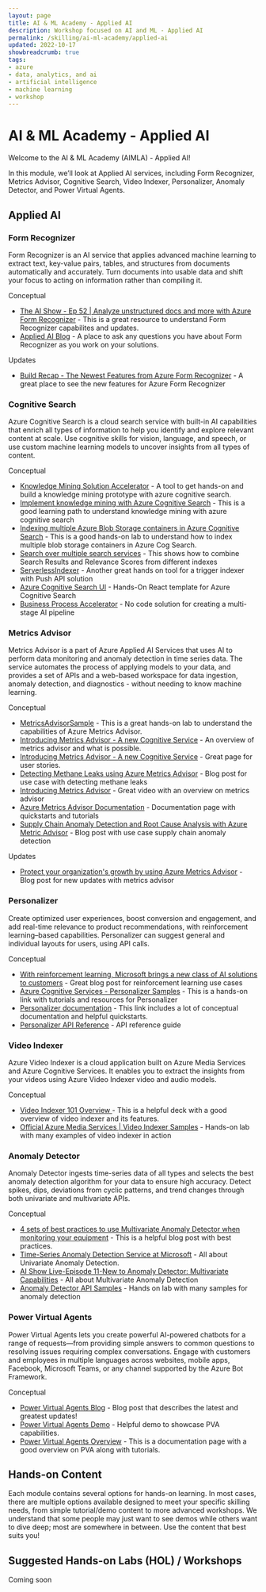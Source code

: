 ```yaml
---
layout: page
title: AI & ML Academy - Applied AI
description: Workshop focused on AI and ML - Applied AI
permalink: /skilling/ai-ml-academy/applied-ai
updated: 2022-10-17
showbreadcrumb: true
tags: 
- azure
- data, analytics, and ai
- artificial intelligence
- machine learning
- workshop
---
```


# AI & ML Academy - Applied AI

Welcome to the AI & ML Academy (AIMLA) - Applied AI!

In this module, we’ll look at Applied AI services, including Form Recognizer, Metrics Advisor, Cognitive Search, Video Indexer, Personalizer, Anomaly Detector, and Power Virtual Agents. 

## Applied AI


### Form Recognizer 

Form Recognizer is an AI service that applies advanced machine learning to extract text, key-value pairs, tables, and structures from documents automatically and accurately. Turn documents into usable data and shift your focus to acting on information rather than compiling it.

Conceptual 

* [The AI Show - Ep 52 | Analyze unstructured docs and more with Azure Form Recognizer](https://www.youtube.com/watch?v=86cZgYJdRGc) - This is a great resource to understand Form Recognizer capabilites and updates.
* [Applied AI Blog](https://techcommunity.microsoft.com/t5/ai-applied-ai-blog/bg-p/AppliedAIBlog/label-name/Form%20Recognizer) - A place to ask any questions you have about Form Recognizer as you work on your solutions.

Updates 

* [Build Recap - The Newest Features from Azure Form Recognizer](https://www.youtube.com/watch?v=o1dEJMoFeus) - A great place to see the new features for Azure Form Recognizer

### Cognitive Search 

Azure Cognitive Search is a cloud search service with built-in AI capabilities that enrich all types of information to help you identify and explore relevant content at scale. Use cognitive skills for vision, language, and speech, or use custom machine learning models to uncover insights from all types of content.

Conceptual 

* [Knowledge Mining Solution Accelerator](https://docs.microsoft.com/en-us/samples/azure-samples/azure-search-knowledge-mining/azure-search-knowledge-mining/) - A tool to get hands-on and build a knowledge mining prototype with azure cognitive search.
* [Implement knowledge mining with Azure Cognitive Search](https://docs.microsoft.com/en-us/learn/paths/implement-knowledge-mining-azure-cognitive-search/) - This is a good learning path to understand knowledge mining with azure cognitive search
* [Indexing multiple Azure Blob Storage containers in Azure Cognitive Search](https://github.com/ruoccofabrizio/azure-cognitive-search-multiple-containers-indexer) - This is a good hands-on lab to understand how to index multiple blob storage containers in Azure Cog Search.
* [Search over multiple search services](https://github.com/Azure-Samples/azure-search-dotnet-samples/tree/main/multiple-search-services) - This shows how to combine Search Results and Relevance Scores from different indexes 
* [ServerlessIndexer](https://github.com/aditmer/Event-Driven-Indexing-For-Cognitive-Search) - Another great hands on tool for a trigger indexer with Push API solution 
* [Azure Cognitive Search UI](https://github.com/dereklegenzoff/azure-search-react-template) - Hands-On React template for Azure Cognitive Search
* [Business Process Accelerator](https://github.com/Azure/business-process-automation) - No code solution for creating a multi-stage AI pipeline

### Metrics Advisor

Metrics Advisor is a part of Azure Applied AI Services that uses AI to perform data monitoring and anomaly detection in time series data. The service automates the process of applying models to your data, and provides a set of APIs and a web-based workspace for data ingestion, anomaly detection, and diagnostics - without needing to know machine learning.

Conceptual 

* [MetricsAdvisorSample](https://github.com/Azure-Samples/MetricsAdvisor) - This is a great hands-on lab to understand the capabilities of Azure Metrics Advisor.
* [Introducing Metrics Advisor - A new Cognitive Service](https://techcommunity.microsoft.com/t5/ai-cognitive-services-blog/introducing-metrics-advisor-a-new-cognitive-service/ba-p/1668025) - An overview of metrics advisor and what is possible.
* [Introducing Metrics Advisor - A new Cognitive Service](https://techcommunity.microsoft.com/t5/ai-cognitive-services-blog/customer-support-how-azure-metrics-advisor-can-help-improve/ba-p/3038907) - Great page for user stories.
* [Detecting Methane Leaks using Azure Metrics Advisor](https://techcommunity.microsoft.com/t5/ai-cognitive-services-blog/detecting-methane-leaks-using-azure-metrics-advisor/ba-p/3254005) - Blog post for use case with detecting methane leaks
* [Introducing Metrics Advisor](https://www.youtube.com/watch?v=0Y26cJqZMIM) - Great video with an overview on metrics advisor
* [Azure Metrics Advisor Documentation](https://docs.microsoft.com/en-us/azure/applied-ai-services/metrics-advisor/) - Documentation page with quickstarts and tutorials
* [Supply Chain Anomaly Detection and Root Cause Analysis with Azure Metric Advisor](https://techcommunity.microsoft.com/t5/ai-cognitive-services-blog/supply-chain-anomaly-detection-and-root-cause-analysis-with/ba-p/2871920) - Blog post with use case supply chain anomaly detection

Updates

* [Protect your organization's growth by using Azure Metrics Advisor](https://techcommunity.microsoft.com/t5/ai-cognitive-services-blog/protect-your-organization-s-growth-by-using-azure-metrics/ba-p/2564682) - Blog post for new updates with metrics advisor


### Personalizer

Create optimized user experiences, boost conversion and engagement, and add real-time relevance to product recommendations, with reinforcement learning–based capabilities. Personalizer can suggest general and individual layouts for users, using API calls.

Conceptual 

* [With reinforcement learning, Microsoft brings a new class of AI solutions to customers](https://blogs.microsoft.com/ai/reinforcement-learning/) - Great blog post for reinforcement learning use cases
* [Azure Cognitive Services - Personalizer Samples](https://github.com/Azure-Samples/cognitive-services-personalizer-samples) - This is a hands-on link with tutorials and resources for Personalizer
* [Personalizer documentation](https://docs.microsoft.com/en-us/azure/cognitive-services/personalizer/) - This link includes a lot of conceptual documentation and helpful quickstarts.
* [Personalizer API Reference](https://westus2.dev.cognitive.microsoft.com/docs/services/personalizer-api/operations/Rank) - API reference guide 


### Video Indexer

Azure Video Indexer is a cloud application built on Azure Media Services and Azure Cognitive Services. It enables you to extract the insights from your videos using Azure Video Indexer video and audio models.

Conceptual

* [Video Indexer 101 Overview ](https://microsofteur.sharepoint.com/:p:/r/teams/VideoIndexer-Fieldenablement/_layouts/15/Doc.aspx?sourcedoc=%7B75F0BD14-23E3-4BFF-A3F4-2D87AF41C682%7D&file=Video%20Indexer%20101%20overview.pptx&action=edit&mobileredirect=true&share=IQEUvfB14yP_S6P0LYevQcaCAdJcxUBz7nH4mrKVCl4z-rQ&cid=caff4f28-2e35-458a-8d42-e5c1a4bcdb7a) - This is a helpful deck with a good overview of video indexer and its features.
* [Official Azure Media Services | Video Indexer Samples](https://github.com/Azure-Samples/media-services-video-indexer) - Hands-on lab with many examples of video indexer in action


### Anomaly Detector 

Anomaly Detector ingests time-series data of all types and selects the best anomaly detection algorithm for your data to ensure high accuracy. Detect spikes, dips, deviations from cyclic patterns, and trend changes through both univariate and multivariate APIs. 

Conceptual

* [4 sets of best practices to use Multivariate Anomaly Detector when monitoring your equipment](https://techcommunity.microsoft.com/t5/ai-cognitive-services-blog/4-sets-of-best-practices-to-use-multivariate-anomaly-detector/ba-p/3490848) - This is a helpful blog post with best practices.
* [Time-Series Anomaly Detection Service at Microsoft](https://www.youtube.com/watch?v=ERTaAnwCarM) - All about Univariate Anomaly Detection.
* [AI Show Live-Episode 11-New to Anomaly Detector: Multivariate Capabilities](https://www.youtube.com/watch?v=FwuI02edclQ) - All about Multivariate Anomaly Detection
* [Anomaly Detector API Samples](https://github.com/Azure-Samples/AnomalyDetector) - Hands on lab with many samples for anomaly detection



### Power Virtual Agents 

Power Virtual Agents lets you create powerful AI-powered chatbots for a range of requests—from providing simple answers to common questions to resolving issues requiring complex conversations. Engage with customers and employees in multiple languages across websites, mobile apps, Facebook, Microsoft Teams, or any channel supported by the Azure Bot Framework.

Conceptual 

* [Power Virtual Agents Blog](https://powervirtualagents.microsoft.com/en-us/blog/) - Blog post that describes the latest and greatest updates!
* [Power Virtual Agents Demo](https://powervirtualagents.microsoft.com/en-us/demo/) - Helpful demo to showcase PVA capabilities.
* [Power Virtual Agents Overview](https://docs.microsoft.com/en-us/power-virtual-agents/fundamentals-what-is-power-virtual-agents) - This is a documentation page with a good overview on PVA along with tutorials.

## Hands-on Content

Each module contains several options for hands-on learning. In most cases, there are multiple options available designed to meet your specific skilling needs, from simple tutorial/demo content to more advanced workshops. We understand that some people may just want to see demos while others want to dive deep; most are somewhere in between. Use the content that best suits you!

## Suggested Hands-on Labs (HOL) / Workshops

Coming soon

